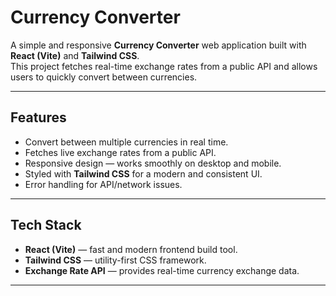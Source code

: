 # Currency Converter

A simple and responsive **Currency Converter** web application built with **React (Vite)** and **Tailwind CSS**.  
This project fetches real-time exchange rates from a public API and allows users to quickly convert between currencies.

---

## Features
- Convert between multiple currencies in real time.
- Fetches live exchange rates from a public API.
- Responsive design — works smoothly on desktop and mobile.
- Styled with **Tailwind CSS** for a modern and consistent UI.
- Error handling for API/network issues.

---

## Tech Stack
- **React (Vite)** — fast and modern frontend build tool.
- **Tailwind CSS** — utility-first CSS framework.
- **Exchange Rate API** — provides real-time currency exchange data.

---

